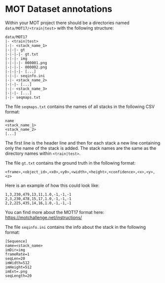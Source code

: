 # MOT Dataset annotations

Within your MOT project there should be a directories named `data/MOT17/<train|test>` with the following structure:

```
data/MOT17
|- <train|test>
|-|- <stack_name_1>
|-|-|- gt
|-|-|-|- gt.txt
|-|-|- img
|-|-|-|- 000001.png
|-|-|-|- 000002.png
|-|-|-|- [...]
|-|-|- seqinfo.ini
|-|- <stack_name_2>
|-|-|- [...]
|-|- <stack_name_3>
|-|-|- [...]
|-|- seqmaps.txt
```

The file `seqmaps.txt` contains the names of all stacks in the following CSV format:

```csv
name
<stack_name_1>
<stack_name_2>
[...]
```

The first line is the header line and then for each stack a new line containing only the name of the stack is added. The stack names are the same as the directory names within `<train|test>`.

The file `gt.txt` contains the ground truth in the following format:

`<frame>,<object_id>,<x0>,<y0>,<width>,<height>,<confidence>,<x>,<y>,<z>`

Here is an example of how this could look like:

```
1,3,230,479,13,11,1.0,-1,-1,-1
2,3,230,478,15,17,1.0,-1,-1,-1
2,2,225,435,14,16,1.0,-1,-1,-1
```

You can find more about the MOT17 format here: https://motchallenge.net/instructions/

The file `seqinfo.ini` contains the info about the stack in the following format:

```
[Sequence]
name=<stack_name>
imDir=img
frameRate=1
seqLen=20
imWidth=512
imHeight=512
imExt=.png
seqLength=20
```